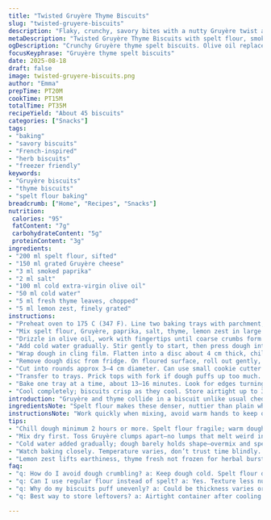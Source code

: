 ```yaml
---
title: "Twisted Gruyère Thyme Biscuits"
slug: "twisted-gruyere-biscuits"
description: "Flaky, crunchy, savory bites with a nutty Gruyère twist and fresh thyme. Uses spelt flour for earthiness, lemon zest for brightness, and olive oil replacing butter for a lighter texture. Pepper swapped for smoked paprika for a subtle warmth. Dough chilled and rolled for handling ease, sliced thin to catch the perfect crisp edges. Easy freezer-friendly. Smells like an herb garden in the oven. Takes skill to catch golden hues just right. Great with soups or on their own."
metaDescription: "Twisted Gruyère Thyme Biscuits with spelt flour, smoked paprika, and olive oil. Crunchy edges, herb aroma, chilled dough, freezer friendly. Nutty, savory bites for soups or alone."
ogDescription: "Crunchy Gruyère thyme spelt biscuits. Olive oil replaces butter; paprika adds warmth. Chill dough, roll thin. Golden edges, amber scent, freezer-friendly for quick snacks."
focusKeyphrase: "Gruyère thyme spelt biscuits"
date: 2025-08-18
draft: false
image: twisted-gruyere-biscuits.png
author: "Emma"
prepTime: PT20M
cookTime: PT15M
totalTime: PT35M
recipeYield: "About 45 biscuits"
categories: ["Snacks"]
tags:
- "baking"
- "savory biscuits"
- "French-inspired"
- "herb biscuits"
- "freezer friendly"
keywords:
- "Gruyère biscuits"
- "thyme biscuits"
- "spelt flour baking"
breadcrumb: ["Home", "Recipes", "Snacks"]
nutrition: 
 calories: "95"
 fatContent: "7g"
 carbohydrateContent: "5g"
 proteinContent: "3g"
ingredients:
- "200 ml spelt flour, sifted"
- "150 ml grated Gruyère cheese"
- "3 ml smoked paprika"
- "2 ml salt"
- "100 ml cold extra-virgin olive oil"
- "50 ml cold water"
- "5 ml fresh thyme leaves, chopped"
- "5 ml lemon zest, finely grated"
instructions:
- "Preheat oven to 175 C (347 F). Line two baking trays with parchment; set aside."
- "Mix spelt flour, Gruyère, paprika, salt, thyme, lemon zest in large bowl. Toss lightly, break any cheese clumps with fingers."
- "Drizzle in olive oil, work with fingertips until coarse crumbs form. No food processor here; control is key. The texture should feel sandy, no lumps."
- "Add cold water gradually. Stir gently to start, then press dough into a ball once it barely holds. Avoid overmixing—spelt is fragile."
- "Wrap dough in cling film. Flatten into a disc about 4 cm thick, chill minimum 2 hours. Extra firm dough is easier to slice thin.; Freeze if needed—wrap well, slice from frozen after 20 min thaw."
- "Remove dough disc from fridge. On floured surface, roll out gently, 5 mm thickness. Resist urge to go thinner, they'll crisp up too much."
- "Cut into rounds approx 3–4 cm diameter. Can use small cookie cutter or sharp knife for rustic shapes. No overcrowding; biscuits need room to brown evenly."
- "Transfer to trays. Prick tops with fork if dough puffs up too much. Watch oven carefully—toothpick inserted should come out clean but crumbs, not doughy."
- "Bake one tray at a time, about 13–16 minutes. Look for edges turning deep golden; centers slightly paler but firm. Remove, cool on tray a few minutes before transferring to wire rack."
- "Cool completely; biscuits crisp as they cool. Store airtight up to 3 days or freeze after cooled. Reheat briefly in warm oven to revive crunch."
introduction: "Gruyère and thyme collide in a biscuit unlike usual cheddar-parm examples tossed everywhere. Been trying variations over winters; swapped butter with olive oil for less heaviness. Spelt flour adds nuttiness. Smoked paprika takes place of black pepper—gentle warmth, no bite, intrigues the nose when baking. Lemon zest peeks in to brighten all that earthiness. Dough feels fragile but once chilled, slice thin without crumble shrapnel everywhere. Plus freezer hack—roll, freeze, slice frozen. These bite-sized crackers are crunchy, savory, and beg for soup or a dollop of ricotta. Notice color turns amber, edges darken but centers stay pale, that’s the sweet spot. I avoid overbaking obsessively; those bitter burnt notes kill subtle cheese. The smell in kitchen when baking? Herb garden and toasted cheese mingling, impossible to resist. If you skip chilling, face rolling disaster. Patience, my friend, pays crispy dividends."
ingredientsNote: "Spelt flour makes these denser, nuttier than plain white—try if you want rustic flavor; normal flour will do, but texture shifts somewhat. Gruyère isn’t obligatory—substitute with aged cheddar or Comté, both melt-savvy. Smoked paprika here, but cayenne or chipotle powder can swap for heat. Olive oil replaces butter for lighter mouthfeel, but can use cold butter cubes if preferred—chop finely; will add flakiness. Fresh thyme vital for herbal burst, frozen strips lifeless. Lemon zest is a secret weapon, so no dried lemon powder substitutes. Water must be cold to minimize gluten development, keep biscuits tender, not tough. Keep ingredients cold overall; warm dough equals frustrating mess. Need vegan? Shred firm tofu with nutritional yeast for cheese effect but avoid if wanting crisp bite. Chill time not negotiable—resist temptation to shortcut. Dough freezes well, great for quick snacks later."
instructionsNote: "Work quickly when mixing, avoid warm hands to keep olive oil from liquefying. No blender or food processor unless you’re adept—hand mixing gives better crumb control. When rolling, do gentle lifts, dust with spelt to prevent sticking. Dough can crack at edges; press gently to smooth before cutting shapes. Thickness matters; slice too thin and they burn fast, too thick and biscuits puff, lose crunch. Use parchment to prevent scraping crisp bottoms or getting bitter burnt taste. Watch baking time visually, oven temps vary—look for rich golden edges and matte centers. Cooling on trays lets residual heat finish cooking inside; don’t transfer hot biscuits or they’ll crumble. Store airtight only once cooled to avoid sogginess. Defrost frozen dough before rolling or cut slices straight from partially frozen for cleaner edges. Fork pricking optional but stops blistering, gives odd rustic charm. Once baked, flavor intensifies after cooling—taste after a few minutes, the transformation is worth waiting for."
tips:
- "Chill dough minimum 2 hours or more. Spelt flour fragile; warm dough means crumble mess. Keep hands cold, wrap tight. Roll 5 mm thick—thinner burns edges fast, thicker puffs losing crisp. Patience pays here."
- "Mix dry first. Toss Gruyère clumps apart—no lumps that melt weird in oven. Olive oil drizzle slowly, fingers work crumbs best. No food processor unless you want paste. Texture sandy, no lumps, good crumb control."
- "Cold water added gradually; dough barely holds shape—overmix and spelt loses crunch, gluten activates too much. Press dough not knead. Dough fragile but firm after chilling. Freeze wrapped tight for longer storage; slice frozen with sharp knife."
- "Watch baking closely. Temperature varies, don’t trust time blindly. Edges amber, centers pale and firm—not doughy, not burnt. Fork prick tops if puffing too much, stops bubbles, gives rustic touch. Oven sounds change from quiet to crackling when close."
- "Lemon zest lifts earthiness, thyme fresh not frozen for herbal burst. Smoked paprika mild heat, swap cayenne or chipotle for deeper kick. Butter cubes can swap olive oil for flakier texture but adjust chill time; oil keeps dough softer yet crisp."
faq:
- "q: How do I avoid dough crumbling? a: Keep dough cold. Spelt flour delicate, warms fast from hands. Press gently. Chill 2+ hours minimum. Avoid overmixing or kneading; fragile structure breaks. Wrap tight to not dry out. Cold water only; warm makes tough."
- "q: Can I use regular flour instead of spelt? a: Yes. Texture less nutty, fluffier. Baking time slightly different, keep eyes on edges color. Taste changes; less earthiness. Still chill dough same. Good if spelt unavailable but expect lighter bite."
- "q: Why do my biscuits puff unevenly? a: Could be thickness varies or warm dough. Fork prick puffs to vent steam. Dough firmness affects rise; too warm means bubbles growing uneven. Roll on floured surface with light lifts to avoid sticking but keep thickness consistent."
- "q: Best way to store leftovers? a: Airtight container after cooling only—warm traps steam, soggy biscuits. Can freeze fully baked or freeze dough rolled and sliced. Thaw frozen dough 20 min before baking. Reheat briefly in warm oven, crunch revives fast."

---
```


